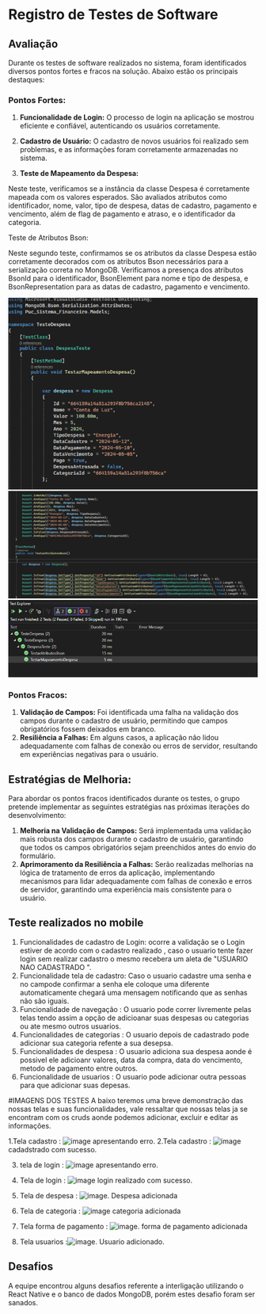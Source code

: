 # Registro de Testes de Software

## Avaliação

Durante os testes de software realizados no sistema, foram identificados diversos pontos fortes e fracos na solução. Abaixo estão os principais destaques:

### Pontos Fortes:
1. **Funcionalidade de Login:** O processo de login na aplicação se mostrou eficiente e confiável, autenticando os usuários corretamente.
2. **Cadastro de Usuário:** O cadastro de novos usuários foi realizado sem problemas, e as informações foram corretamente armazenadas no sistema.

3. **Teste de Mapeamento da Despesa:**

Neste teste, verificamos se a instância da classe Despesa é corretamente mapeada com os valores esperados. São avaliados atributos como identificador, nome, valor, tipo de despesa, datas de cadastro, pagamento e vencimento, além de flag de pagamento e atraso, e o identificador da categoria.

Teste de Atributos Bson:

Neste segundo teste, confirmamos se os atributos da classe Despesa estão corretamente decorados com os atributos Bson necessários para a serialização correta no MongoDB. Verificamos a presença dos atributos BsonId para o identificador, BsonElement para nome e tipo de despesa, e BsonRepresentation para as datas de cadastro, pagamento e vencimento.

![Diagrama de Arquitetura](img/TestUnitario3.png)
![Diagrama de Arquitetura](img/TesteUnitario2.png)
![Diagrama de Arquitetura](img/TesteUnitarioPuc.png)

### Pontos Fracos:
1. **Validação de Campos:** Foi identificada uma falha na validação dos campos durante o cadastro de usuário, permitindo que campos obrigatórios fossem deixados em branco.
2. **Resiliência a Falhas:** Em alguns casos, a aplicação não lidou adequadamente com falhas de conexão ou erros de servidor, resultando em experiências negativas para o usuário.

## Estratégias de Melhoria:
Para abordar os pontos fracos identificados durante os testes, o grupo pretende implementar as seguintes estratégias nas próximas iterações do desenvolvimento:
1. **Melhoria na Validação de Campos:** Será implementada uma validação mais robusta dos campos durante o cadastro de usuário, garantindo que todos os campos obrigatórios sejam preenchidos antes do envio do formulário.
2. **Aprimoramento da Resiliência a Falhas:** Serão realizadas melhorias na lógica de tratamento de erros da aplicação, implementando mecanismos para lidar adequadamente com falhas de conexão e erros de servidor, garantindo uma experiência mais consistente para o usuário.


## Teste realizados no mobile 

1. Funcionalidades de cadastro de Login: ocorre a validação se o Login estiver de acordo  com o cadastro realizado , caso o usuario tente fazer login sem realizar cadastro o mesmo recebera um aleta de "USUARIO NAO CADASTRADO ".
2. Funcionalidade tela de cadastro: Caso o usuario cadastre uma senha e no campode  confirmar a senha ele coloque uma diferente automaticamente chegará uma mensagem notificando que as senhas não são iguais.
3. Funcionalidade de navegação : O usuario pode correr livremente pelas telas tendo assim a opção de adicioanar suas despesas ou categorias ou ate mesmo outros usuarios.
4. Funcionalidades de categorias : O usuario depois de cadastrado pode adicionar sua categoria refente a sua desepsa.
5. Funcionalidades de despesa : O usuario adiciona sua despesa  aonde é possivel ele adicioanr valores, data da compra, data do vencimento, metodo de pagamento entre outros.
6. Funcionalidade de usuarios : O usuario pode adicionar outra pessoas para que  adicionar suas depesas.

#IMAGENS DOS TESTES 
 A baixo teremos uma breve demonstração das nossas telas e suas funcionalidades, vale ressaltar que nossas telas ja se encontram com os cruds aonde podemos adicionar, excluir e editar as informações.

1.Tela cadastro : ![image](https://github.com/ICEI-PUC-Minas-PMV-ADS/pmv-ads-2024-1-e4-proj-dad-t2-sistema-financeiro/assets/114113443/a2b8f2af-4b65-4194-a3e3-11070105f76c) apresentando erro.
2.Tela cadastro : ![image](https://github.com/ICEI-PUC-Minas-PMV-ADS/pmv-ads-2024-1-e4-proj-dad-t2-sistema-financeiro/assets/114113443/641fa280-2ec7-4807-869a-6a9e8097224e)  cadadstrado com sucesso.

3. tela de login : ![image](https://github.com/ICEI-PUC-Minas-PMV-ADS/pmv-ads-2024-1-e4-proj-dad-t2-sistema-financeiro/assets/114113443/747007dc-e5b0-4bba-bb40-b19de6c8f338) apresentando erro.
4. Tela de login : ![image](https://github.com/ICEI-PUC-Minas-PMV-ADS/pmv-ads-2024-1-e4-proj-dad-t2-sistema-financeiro/assets/114113443/f08376f6-ec1a-45d1-8147-f26d02f9304a) login realizado com sucesso.

5. Tela de despesa : ![image](https://github.com/ICEI-PUC-Minas-PMV-ADS/pmv-ads-2024-1-e4-proj-dad-t2-sistema-financeiro/assets/114113443/d8605300-23ad-4074-ac12-f15ce6ba541d). Despesa adicionada

6. Tela de categoria : ![image](https://github.com/ICEI-PUC-Minas-PMV-ADS/pmv-ads-2024-1-e4-proj-dad-t2-sistema-financeiro/assets/114113443/c52a7c9e-c9ed-48ae-bce8-08ce8e94ee9a) categoria adicionada

7. Tela forma de pagamento : ![image](https://github.com/ICEI-PUC-Minas-PMV-ADS/pmv-ads-2024-1-e4-proj-dad-t2-sistema-financeiro/assets/114113443/d8f54f95-2f45-46e3-b4e7-6a042471f142). forma de pagamento adicionada

8. Tela usuarios :![image](https://github.com/ICEI-PUC-Minas-PMV-ADS/pmv-ads-2024-1-e4-proj-dad-t2-sistema-financeiro/assets/114113443/61668eb4-18ea-4a82-b3db-7aaff5dcdae9). Usuario adicionado.









## Desafios 

A equipe encontrou alguns desafios referente a interligação utilizando o React Native e o banco de dados MongoDB, porém estes desafio foram ser sanados.


